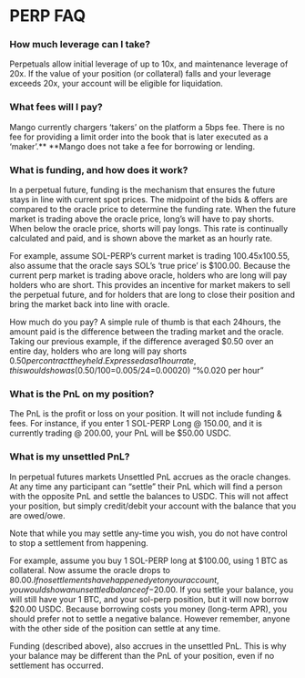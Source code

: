 # PERP FAQ

### **How much leverage can I take?**

Perpetuals allow initial leverage of up to 10x, and maintenance leverage of 20x. If the value of your position (or collateral) falls and your leverage exceeds 20x, your account will be eligible for liquidation.

### What fees will I pay?

Mango currently chargers ‘takers’ on the platform a 5bps fee. There is no fee for providing a limit order into the book that is later executed as a ‘maker’.** **Mango does not take a fee for borrowing or lending.

### What is funding, and how does it work?

In a perpetual future, funding is the mechanism that ensures the future stays in line with current spot prices. The midpoint of the bids & offers are compared to the oracle price to determine the funding rate. When the future market is trading above the oracle price, long’s will have to pay shorts. When below the oracle price, shorts will pay longs. This rate is continually calculated and paid, and is shown above the market as an hourly rate.

For example, assume SOL-PERP’s current market is trading 100.45x100.55, also assume that the oracle says SOL’s ‘true price’ is $100.00. Because the current perp market is trading above oracle, holders who are long will pay holders who are short. This provides an incentive for market makers to sell the perpetual future, and for holders that are long to close their position and bring the market back into line with oracle.

How much do you pay? A simple rule of thumb is that each 24hours, the amount paid is the difference between the trading market and the oracle. Taking our previous example, if the difference averaged $0.50 over an entire day, holders who are long will pay shorts $0.50 per contract they held. Expressed as a 1 hour rate, this would show as ($0.50/$100=$0.005/24=0.00020) “%0.020 per hour”

### What is the PnL on my position?

The PnL is the profit or loss on your position. It will not include funding & fees. For instance, if you enter 1 SOL-PERP Long @ 150.00, and it is currently trading @ 200.00, your PnL will be $50.00 USDC.

### What is my unsettled PnL?

In perpetual futures markets Unsettled PnL accrues as the oracle changes. At any time any participant can “settle” their PnL which will find a person with the opposite PnL and settle the balances to USDC. This will not affect your position, but simply credit/debit your account with the balance that you are owed/owe.

Note that while you may settle any-time you wish, you do not have control to stop a settlement from happening.

For example, assume you buy 1 SOL-PERP long at $100.00, using 1 BTC as collateral. Now assume the oracle drops to $80.00. If no settlements have happened yet on your account, you would show an unsettled balance of -$20.00. If you settle your balance, you will still have your 1 BTC, and your sol-perp position, but it will now borrow $20.00 USDC. Because borrowing costs you money (long-term APR), you should prefer not to settle a negative balance. However remember, anyone with the other side of the position can settle at any time.

Funding (described above), also accrues in the unsettled PnL. This is why your balance may be different than the PnL of your position, even if no settlement has occurred.
